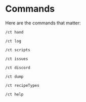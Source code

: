 # Commands

Here are the commands that matter:
```
/ct hand
```
```
/ct log
```
```
/ct scripts
```
```
/ct issues
```
```
/ct discord
```
```
/ct dump
```
```
/ct recipeTypes
```
```
/ct help
```